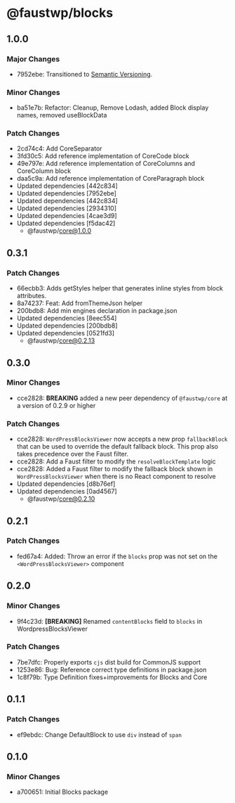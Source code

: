 # @faustwp/blocks

## 1.0.0

### Major Changes

- 7952ebe: Transitioned to [Semantic Versioning](https://semver.org).

### Minor Changes

- ba51e7b: Refactor: Cleanup, Remove Lodash, added Block display names, removed useBlockData

### Patch Changes

- 2cd74c4: Add CoreSeparator
- 3fd30c5: Add reference implementation of CoreCode block
- 49e797e: Add reference implementation of CoreColumns and CoreColumn block
- daa5c9a: Add reference implementation of CoreParagraph block
- Updated dependencies [442c834]
- Updated dependencies [7952ebe]
- Updated dependencies [442c834]
- Updated dependencies [2934310]
- Updated dependencies [4cae3d9]
- Updated dependencies [f5dac42]
  - @faustwp/core@1.0.0

## 0.3.1

### Patch Changes

- 66ecbb3: Adds getStyles helper that generates inline styles from block attributes.
- 8a74237: Feat: Add fromThemeJson helper
- 200bdb8: Add min engines declaration in package.json
- Updated dependencies [8eec554]
- Updated dependencies [200bdb8]
- Updated dependencies [0521fd3]
  - @faustwp/core@0.2.13

## 0.3.0

### Minor Changes

- cce2828: **BREAKING** added a new peer dependency of `@faustwp/core` at a version of 0.2.9 or higher

### Patch Changes

- cce2828: `WordPressBlocksViewer` now accepts a new prop `fallbackBlock` that can be used to override the default fallback block. This prop also takes precedence over the Faust filter.
- cce2828: Add a Faust filter to modify the `resolveBlockTemplate` logic
- cce2828: Added a Faust filter to modify the fallback block shown in `WordPressBlocksViewer` when there is no React component to resolve
- Updated dependencies [d8b76ef]
- Updated dependencies [0ad4567]
  - @faustwp/core@0.2.10

## 0.2.1

### Patch Changes

- fed67a4: Added: Throw an error if the `blocks` prop was not set on the `<WordPressBlocksViewer>` component

## 0.2.0

### Minor Changes

- 9f4c23d: **[BREAKING]** Renamed `contentBlocks` field to `blocks` in WordpressBlocksViewer

### Patch Changes

- 7be7dfc: Properly exports `cjs` dist build for CommonJS support
- 1253e86: Bug: Reference correct type definitions in package.json
- 1c8f79b: Type Definition fixes+improvements for Blocks and Core

## 0.1.1

### Patch Changes

- ef9ebdc: Change DefaultBlock to use `div` instead of `span`

## 0.1.0

### Minor Changes

- a700651: Initial Blocks package
